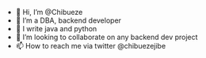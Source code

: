 - 👋 Hi, I’m @Chibueze
- 👀 I’m a DBA, backend developer
- 🌱 I write java and python
- 💞️ I’m looking to collaborate on any backend dev project
- 📫 How to reach me via twitter @chibuezejibe

<!---
Chibuezei/Chibuezei is a ✨ special ✨ repository because its `README.md` (this file) appears on your GitHub profile.
You can click the Preview link to take a look at your changes.
--->
